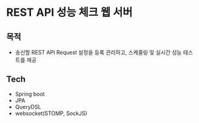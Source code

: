 # REST API 성능 체크 웹 서버

## 목적

- 송신할 REST API Request 설정을 등록 관리하고, 스케줄링 및 실시간 성능 테스트를 제공

## Tech

- Spring boot
- JPA
- QueryDSL
- websocket(STOMP, SockJS)
